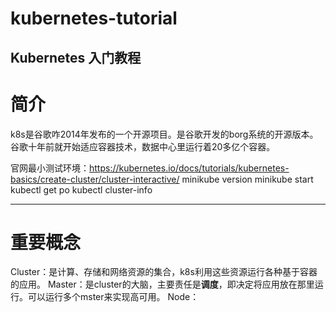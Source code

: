 # kubernetes-tutorial
Kubernetes 入门教程
---
# 简介

k8s是谷歌咋2014年发布的一个开源项目。是谷歌开发的borg系统的开源版本。
谷歌十年前就开始适应容器技术，数据中心里运行着20多亿个容器。

官网最小测试环境：https://kubernetes.io/docs/tutorials/kubernetes-basics/create-cluster/cluster-interactive/ 
  minikube version
  minikube start
  kubectl get po
  kubectl cluster-info

--------

# 重要概念

Cluster：是计算、存储和网络资源的集合，k8s利用这些资源运行各种基于容器的应用。
Master：是cluster的大脑，主要责任是**调度**，即决定将应用放在那里运行。可以运行多个mster来实现高可用。
Node：

